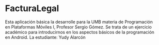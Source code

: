 # FacturaLegal
Esta aplicación  básica la desarrolle para la UMB materia de Programación en Plataformas Móviles I, Profesor Sergio Gómez.
Se trata de un ejercicio académico para introducirnos en los aspectos básicos de la programación en Android. 
La estudiante: Yudy Alarcón
